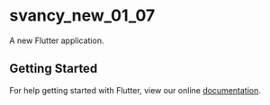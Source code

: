 # svancy_new_01_07

A new Flutter application.

## Getting Started

For help getting started with Flutter, view our online
[documentation](https://flutter.io/).
